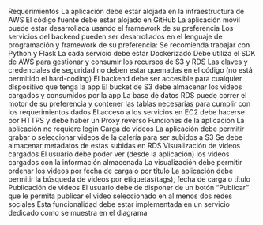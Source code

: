 Requerimientos
La aplicación debe estar alojada en la infraestructura de AWS
El código fuente debe estar alojado en GitHub
La aplicación móvil puede estar desarrollada usando el framework de su preferencia
Los servicios del backend pueden ser desarrollados en el lenguaje de programación y framework de su preferencia:
Se recomienda trabajar con Python y Flask
La cada servicio debe estar Dockerizado
Debe utiliza el SDK de AWS para gestionar y consumir los recursos de S3 y RDS
Las claves y credenciales de seguridad no deben estar quemadas en el código (no está permitido el hard-coding)
El backend debe ser accesible para cualquier dispositivo que tenga la app
El bucket de S3 debe almacenar los videos cargados y consumidos por la app
La base de datos RDS puede correr el motor de su preferencia y contener las tablas necesarias para cumplir con los requerimientos dados
El acceso a los servicios en EC2 debe hacerse por HTTPS y debe haber un Proxy reverso
Funciones de la aplicación
La aplicación no requiere login
Carga de videos
La aplicación debe permitir grabar o seleccionar videos de la galería para ser subidos a S3
Se debe almacenar metadatos de estas subidas en RDS
Visualización de videos cargados
El usuario debe poder ver (desde la aplicación) los videos cargados con la información almacenada
La visualización debe permitir ordenar los videos por fecha de carga o por título
La aplicación debe permitir la búsqueda de videos por etiquetas(tags), fecha de carga o título
Publicación de videos
El usuario debe de disponer de un botón “Publicar” que le permita publicar el video seleccionado en al menos dos redes sociales
Esta funcionalidad debe estar implementada en un servicio dedicado como se muestra en el diagrama
